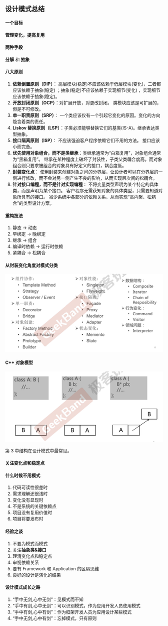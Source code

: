 ## 设计模式总结

#### 一个目标

**管理变化，提高复用**

#### 两种手段

**分解** 和 **抽象**

#### 八大原则

1. **依赖倒置原则（DIP）**： 高层模块(稳定)不应该依赖于低层模块(变化)，二者都应该依赖于抽象(稳定) ；抽象(稳定)不应该依赖于实现细节(变化) ，实现细节应该依赖于抽象(稳定)。
2. **开放封闭原则（OCP）**：对扩展开放，对更改封闭。 类模块应该是可扩展的，但是不可修改。
3. **单一职责原则（SRP）**： 一个类应该仅有一个引起它变化的原因。变化的方向隐含着类的责任。
4. **Liskov 替换原则（LSP）**：子类必须能够替换它们的基类(IS-A)。继承表达类型抽象。
5. **接口隔离原则（ISP）**： 不应该强迫客户程序依赖它们不用的方法。 接口应该小而完备。
6. **优先使用对象组合，而不是类继承**：类继承通常为“白箱复用”，对象组合通常为“黑箱复用”。 继承在某种程度上破坏了封装性，子类父类耦合度高。而对象组合则只要求被组合的对象具有好定义的接口，耦合度低。
7. **封装变化点**： 使用封装来创建对象之间的分界层，让设计者可以在分界层的一侧进行修改，而不会对另一侧产生不良的影响，从而实现层次间的松耦合。
8. **针对接口编程，而不是针对实现编程**： 不将变量类型声明为某个特定的具体类，而是声明为某个接口。 客户程序无需获知对象的具体类型，只需要知道对象所具有的接口。 减少系统中各部分的依赖关系，从而实现“高内聚、松耦合”的类型设计方案。

#### 重构技法

1. 静态 -> 动态
2. 早绑定 -> 晚绑定
3. 继承 -> 组合
4. 编译时依赖 -> 运行时依赖
5. 紧耦合 -> 松耦合

#### 从封装变化角度对模式分类

![](figure/summary.png)

#### C++ 对象模型

![](figure/ObjectModel.png)

第 3 中结构在设计模式中最常见。

#### 关注变化点和稳定点



#### 什么时候不用模式

1. 代码可读性很差时
2. 需求理解还很浅时
3. 变化没有显现时
4. 不是系统的关键依赖点
5. 项目没有复用价值时
6. 项目将要发布时

#### 经验之谈

1. 不要为模式而模式
2. 关注**抽象类&接口**
3. 理清变化点和稳定点
4. 审视依赖关系
5. 要有 Framework 和 Application 的区隔思维
6. 良好的设计是演化的结果

#### 设计模式成长之路

1. “手中无剑,心中无剑”：见模式而不知
2. "手中有剑,心中无剑”：可以识别模式，作为应用开发人员使用模式
3. “手中有剑,心中有剑”：作为框架开发人员为应用设计某些模式
4. “手中无剑,心中有剑”：忘掉模式，只有原则

